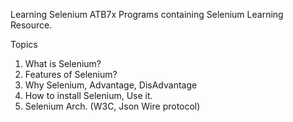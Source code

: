 Learning Selenium ATB7x
Programs containing Selenium Learning Resource.

Topics
1. What is Selenium?
2. Features of Selenium?
3. Why Selenium, Advantage, DisAdvantage
4. How to install Selenium, Use it.
5. Selenium Arch. (W3C, Json Wire protocol)